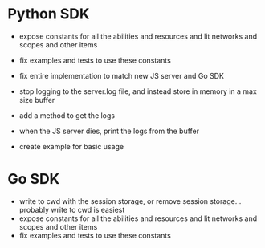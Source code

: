 # Python SDK

- expose constants for all the abilities and resources and lit networks and scopes and other items
- fix examples and tests to use these constants

- fix entire implementation to match new JS server and Go SDK
- stop logging to the server.log file, and instead store in memory in a max size buffer
- add a method to get the logs
- when the JS server dies, print the logs from the buffer

- create example for basic usage

# Go SDK

- write to cwd with the session storage, or remove session storage... probably write to cwd is easiest
- expose constants for all the abilities and resources and lit networks and scopes and other items
- fix examples and tests to use these constants
